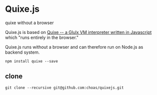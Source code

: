 # Quixe.js
quixe without a browser

Quixe.js is based on [Quixe -- a Glulx VM interpreter written in Javascript](https://github.com/erkyrath/quixe) which "runs entirely in the browser."

Quixe.js runs without a browser and can therefore run on Node.js as backend system.

    npm install quixe --save


## clone

    git clone --recursive git@github.com:choas/quixejs.git
